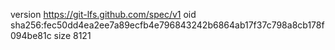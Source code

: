 version https://git-lfs.github.com/spec/v1
oid sha256:fec50dd4ea2ee7a89ecfb4e796843242b6864ab17f37c798a8cb178f094be81c
size 8121
